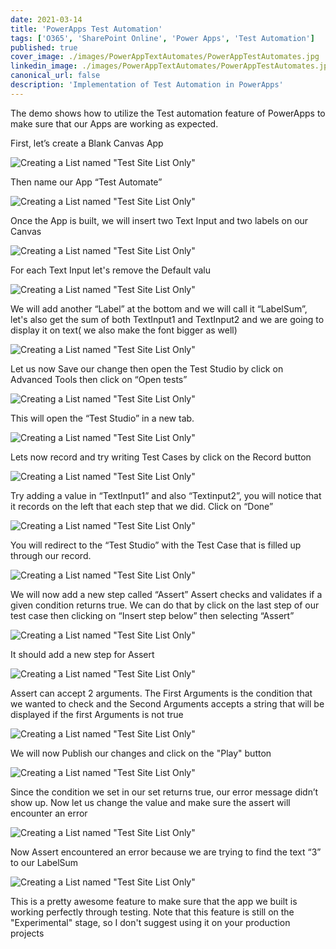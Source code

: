 ```yaml
---
date: 2021-03-14
title: 'PowerApps Test Automation'
tags: ['O365', 'SharePoint Online', 'Power Apps', 'Test Automation']
published: true
cover_image: ./images/PowerAppTextAutomates/PowerAppTestAutomates.jpg
linkedin_image: ./images/PowerAppTextAutomates/PowerAppTestAutomates.jpg
canonical_url: false
description: 'Implementation of Test Automation in PowerApps'
---
```


The demo shows how to utilize the Test automation feature of PowerApps to make sure that our Apps are working as expected.

First, let’s create a Blank Canvas App

![Creating a List named "Test Site List Only"](./images/PowerAppTextAutomates/0.jpg)

Then name our App “Test Automate”

![Creating a List named "Test Site List Only"](./images/PowerAppTextAutomates/1.jpg)

Once the App is built, we will insert two Text Input and two labels on our Canvas

![Creating a List named "Test Site List Only"](./images/PowerAppTextAutomates/2.jpg)

For each Text Input let's remove the Default valu

![Creating a List named "Test Site List Only"](./images/PowerAppTextAutomates/3.jpg)

We will add another “Label” at the bottom and we will call it “LabelSum”, let's also get the sum of both TextInput1 and TextInput2 and we are going to display it on text( we also make the font bigger as well)

![Creating a List named "Test Site List Only"](./images/PowerAppTextAutomates/4.jpg)

Let us now Save our change then open the Test Studio by click on Advanced Tools then click on “Open tests”

![Creating a List named "Test Site List Only"](./images/PowerAppTextAutomates/5.jpg)

This will open the “Test Studio” in a new tab.

![Creating a List named "Test Site List Only"](./images/PowerAppTextAutomates/6.jpg)

Lets now record and try writing Test Cases by click on the Record button

![Creating a List named "Test Site List Only"](./images/PowerAppTextAutomates/7.jpg)

Try adding a value in “TextInput1” and also “Textinput2”, you will notice that it records on the left that each step that we did. Click on “Done”

![Creating a List named "Test Site List Only"](./images/PowerAppTextAutomates/8.jpg)

You will redirect to the “Test Studio” with the Test Case that is filled up through our record.

![Creating a List named "Test Site List Only"](./images/PowerAppTextAutomates/9.jpg)

We will now add a new step called “Assert” Assert checks and validates if a given condition returns true. We can do that by click on the last step of our test case then clicking on “Insert step below” then selecting “Assert”

![Creating a List named "Test Site List Only"](./images/PowerAppTextAutomates/10.jpg)

It should add a new step for Assert

![Creating a List named "Test Site List Only"](./images/PowerAppTextAutomates/11.jpg)

Assert can accept 2 arguments. The First Arguments is the condition that we wanted to check and the Second Arguments accepts a string that will be displayed if the first Arguments is not true

![Creating a List named "Test Site List Only"](./images/PowerAppTextAutomates/12.jpg)

We will now Publish our changes and click on the "Play" button

![Creating a List named "Test Site List Only"](./images/PowerAppTextAutomates/13.jpg)

Since the condition we set in our set returns true, our error message didn’t show up. Now let us change the value and make sure the assert will encounter an error

![Creating a List named "Test Site List Only"](./images/PowerAppTextAutomates/14.jpg)

Now Assert encountered an error because we are trying to find the text “3” to our LabelSum

![Creating a List named "Test Site List Only"](./images/PowerAppTextAutomates/15.jpg)

This is a pretty awesome feature to make sure that the app we built is working perfectly through testing. Note that this feature is still on the "Experimental" stage, so I don't suggest using it on your production projects
